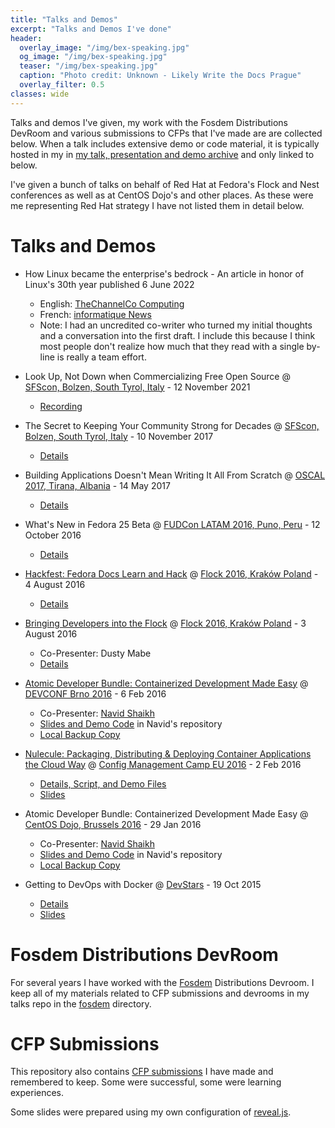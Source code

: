 ```yaml
---
title: "Talks and Demos"
excerpt: "Talks and Demos I've done"
header:
  overlay_image: "/img/bex-speaking.jpg"
  og_image: "/img/bex-speaking.jpg"
  teaser: "/img/bex-speaking.jpg"
  caption: "Photo credit: Unknown - Likely Write the Docs Prague"
  overlay_filter: 0.5
classes: wide
---
```


Talks and demos I've given, my work with the Fosdem Distributions DevRoom and various submissions to CFPs that I've made are are collected below.  When a talk includes extensive demo or code material, it is typically hosted in my in [my talk, presentation and demo archive](https://github.com/bexelbie/bexelbie-talks-demos) and only linked to below.

I've given a bunch of talks on behalf of Red Hat at Fedora's Flock and Nest conferences as well as at CentOS Dojo's and other places.  As these were me representing Red Hat strategy I have not listed them in detail below.

# Talks and Demos

* How Linux became the enterprise's bedrock - An article in honor of Linux's 30th year published 6 June 2022
  * English: [TheChannelCo Computing](https://www.computing.co.uk/opinion/4050689/linux-enterprise-bedrock)
  * French: [informatique News](https://www.informatiquenews.fr/comment-linux-est-il-devenu-le-socle-de-l-entreprise-89370)
  * Note: I had an uncredited co-writer who turned my initial thoughts and a conversation into the first draft.  I include this because I think most people don't realize how much that they read with a single by-line is really a team effort.

* Look Up, Not Down when Commercializing Free Open Source @ [SFScon, Bolzen, South Tyrol, Italy](https://www.sfscon.it/) - 12 November 2021
  * [Recording](https://www.sfscon.it/talks/look-up-not-down-when-commercializing-free-open-source/)

* The Secret to Keeping Your Community Strong for Decades @ [SFScon, Bolzen, South Tyrol, Italy](https://www.sfscon.it/) - 10 November 2017
  * [Details](SFS-Bozen-Italy-2017/)

* Building Applications Doesn't Mean Writing It All From Scratch @ [OSCAL 2017, Tirana, Albania](https://oscal.openlabs.cc/) - 14 May 2017
  * [Details](OSCAL.2017.Dont.Write.It.All/)
* What's New in Fedora 25 Beta @ [FUDCon LATAM 2016, Puno, Peru](https://flockcon-latam.org) - 12 October 2016
  * [Details](Fedora-25-Beta/)

* [Hackfest: Fedora Docs Learn and Hack](https://flock2016.sched.org/event/ed4a9f29526b5befe6a86635050cd958) @ [Flock 2016, Kraków Poland](https://flocktofedora.org) - 4 August 2016
  * [Details](Flock.2016.docs/)

* [Bringing Developers into the Flock](https://flock2016.sched.org/event/3bb106c028feddc9a0e92a53a0ee5288) @ [Flock 2016, Kraków Poland](https://flocktofedora.org) - 3 August 2016
  * Co-Presenter: Dusty Mabe
  * [Details](Flock.2016.developers/)

* [Atomic Developer Bundle: Containerized Development Made Easy](https://devconfcz2016.sched.org/event/53556807a38c5eb825ebdfdebccd1def) @ [DEVCONF Brno 2016](https://devconf.cz/) - 6 Feb 2016
  * Co-Presenter: [Navid Shaikh](https://twitter.com/SwordPhilic)
  * [Slides and Demo Code](https://github.com/navidshaikh/adb_devconf_2016) in Navid's repository
  * [Local Backup Copy](DevConf.cz.2016/)

* [Nulecule: Packaging, Distributing & Deploying Container Applications the Cloud Way](https://lanyrd.com/2016/cfgmgmtcamp/sdxytt/) @ [Config Management Camp EU 2016](https://cfgmgmtcamp.eu/) - 2 Feb 2016
  * [Details, Script, and Demo Files](CfgMgmtCamp.eu.2016/)
  * [Slides](CfgMgmtCamp.eu.2016/slides.pdf)

* Atomic Developer Bundle: Containerized Development Made Easy @ [CentOS Dojo, Brussels 2016](https://wiki.centos.org/Events/Dojo/Brussels2016) - 29 Jan 2016
  * Co-Presenter: [Navid Shaikh](https://twitter.com/SwordPhilic)
  * [Slides and Demo Code](https://github.com/navidshaikh/centos_dojo_brussels_2016) in Navid's repository
  * [Local Backup Copy](CentOS.Dojo.Brussels.2016/)

* Getting to DevOps with Docker @ [DevStars](https://devstars.cz) - 19 Oct 2015
  * [Details](DevStars.cz.20151019/)
  * [Slides](DevStars.cz.20151019/slides.pdf)

# Fosdem Distributions DevRoom

For several years I have worked with the [Fosdem](https://fosdem.org) Distributions Devroom.  I keep all of my materials related to CFP submissions and devrooms in my talks repo in the [fosdem](fosdem/) directory.

# CFP Submissions

This repository also contains [CFP
submissions](cfp-submissions) I have made and remembered to keep.
Some were successful, some were learning experiences.

Some slides were prepared using my own configuration of [reveal.js](tools).
